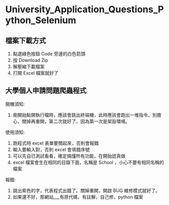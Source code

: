 # University_Application_Questions_Python_Selenium

## 檔案下載方式

1. 點選綠色按鈕 Code 旁邊的白色箭頭
2. 按 Download Zip
3. 解壓縮下載檔案
4. 打開 Excel 檔案就好了

## 大學個人申請問題爬蟲程式

開機須知:

1. 剛開始點開執行檔時，應該會跳出終端機，此時應該會跑出一堆指令。別擔心，關掉再重開，第二次就好了，因為第一次是架設環境。

使用須知:

1. 跑程式時 excel 表單要關起來，否則會報錯
2. 輸入要輸入對，否則 excel 會填錯序號
3. 可以先自已測試看看，確定搞懂所有功能，在開始認真做
4. excel 檔案會生在相同的目錄下面，名稱是 School  ，小心不要有相同名稱的檔案

報錯:

1. 跳出紫色的字，代表程式出錯了。關掉重開，開啟 BUG 維修模式就好了。
2. 如果還不好，那網站___有原代碼，有註解，自己修，python  檔案
